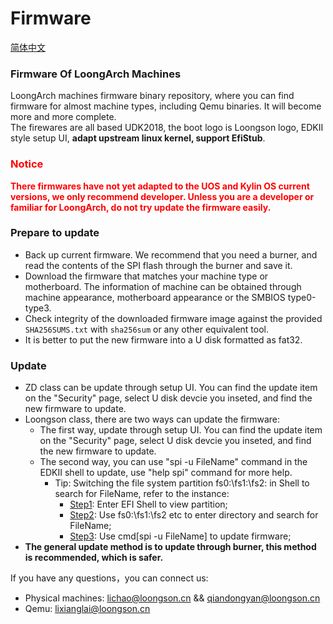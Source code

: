 # Firmware  
[简体中文](https://github.com/loongson/Firmware/blob/main/README_CN.md)
### Firmware Of LoongArch Machines  

LoongArch machines firmware binary repository, where you can find firmware for almost machine types, including Qemu binaries. It will become more and more complete.  
The firewares are all based UDK2018, the boot logo is Loongson logo, EDKII style setup UI, **adapt upstream linux kernel, support EfiStub**.   

### <font color=red>Notice</font>  
<font color=red>**There firmwares have not yet adapted to the UOS and Kylin OS current versions, we only recommend developer. Unless you are a developer or familiar for LoongArch, do not try update the firmware easily.** </font>

### Prepare to update  
* Back up current firmware. We recommend that you need a burner, and read the contents of the SPI flash through the burner and save it.  
* Download the firmware that matches your machine type or motherboard. The information of machine can be obtained through machine appearance, motherboard appearance or the SMBIOS type0-type3.
* Check integrity of the downloaded firmware image against the provided `SHA256SUMS.txt` with `sha256sum` or any other equivalent tool.
* It is better to put the new firmware into a U disk formatted as fat32.

### Update  
* ZD class can be update through setup UI. You can find the update item on the "Security" page, select U disk devcie you inseted, and find the new firmware to update.
* Loongson class, there are two ways can update the firmware:  
  * The first way, update through setup UI. You can find the update item on the "Security" page, select U disk devcie you inseted, and find the new firmware to update.  
  * The second way, you can use "spi -u FileName" command in the EDKII shell to update, use "help spi" command for more help.
    * Tip: Switching the file system partition fs0:\fs1:\fs2: in Shell to search for FileName, refer to the instance:
      * [Step1](https://github.com/loongson/Firmware/blob/main/Image/spi_u_step1.png): Enter EFI Shell to view partition;
      * [Step2](https://github.com/loongson/Firmware/blob/main/Image/spi_u_step2.png): Use fs0:\fs1:\fs2 etc to enter directory and search for FileName;
      * [Step3](https://github.com/loongson/Firmware/blob/main/Image/spi_u_step3.png): Use cmd[spi -u FileName] to update firmware;
* **The general update method is to update through burner, this method is recommended, which is safer.**  

If you have any questions，you can connect us:  
* Physical machines: lichao@loongson.cn && qiandongyan@loongson.cn  
* Qemu: lixianglai@loongson.cn
